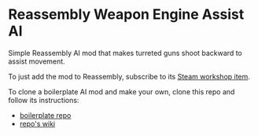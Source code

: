 # Reassembly Weapon Engine Assist AI


Simple Reassembly AI mod that makes turreted guns shoot backward to assist movement.

To just add the mod to Reassembly, subscribe to its [Steam workshop item](https://steamcommunity.com/sharedfiles/filedetails/?id=1368421298).

To clone a boilerplate AI mod and make your own, clone this repo and follow its instructions:
- [boilerplate repo](https://github.com/Akaito/reassembly-ai-mod-example)
- [repo's wiki](https://github.com/Akaito/reassembly-ai-mod-example/wiki)

